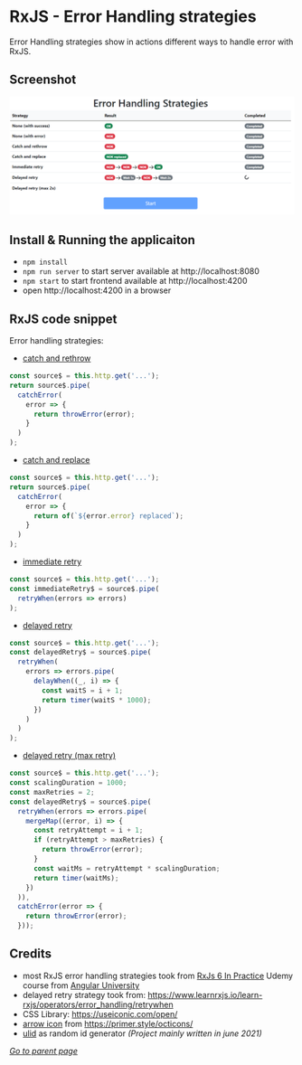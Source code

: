 # RxJS - Error Handling strategies

Error Handling strategies show in actions different ways to handle error with RxJS.

  
## Screenshot
![Screenshot Error Handling Strategies](screenshot.png)


## Install & Running the applicaiton
* `npm install`
* `npm run server` to start server available at http://localhost:8080
* `npm start` to start frontend available at http://localhost:4200
* open http://localhost:4200 in a browser


## RxJS code snippet

Error handling strategies:
* [catch and rethrow](https://github.com/morarupasukaru/devdocs/blob/main/sandbox/rxjs-error-handling/src/app/error-handling-strategy.service.ts#L28)
```javascript
const source$ = this.http.get('...');
return source$.pipe(
  catchError(
    error => {
      return throwError(error);
    }
  )
);
```
* [catch and replace](https://github.com/morarupasukaru/devdocs/blob/main/sandbox/rxjs-error-handling/src/app/error-handling-strategy.service.ts#L40)
```javascript
const source$ = this.http.get('...');
return source$.pipe(
  catchError(
    error => {
      return of(`${error.error} replaced`);
    }
  )
);
```
* [immediate retry](https://github.com/morarupasukaru/devdocs/blob/main/sandbox/rxjs-error-handling/src/app/error-handling-strategy.service.ts#L52)
```javascript
const source$ = this.http.get('...');
const immediateRetry$ = source$.pipe(
  retryWhen(errors => errors)
);
```
* [delayed retry](https://github.com/morarupasukaru/devdocs/blob/main/sandbox/rxjs-error-handling/src/app/error-handling-strategy.service.ts#L74)
```javascript
const source$ = this.http.get('...');
const delayedRetry$ = source$.pipe(
  retryWhen(
    errors => errors.pipe(
      delayWhen((_, i) => {
        const waitS = i + 1;
        return timer(waitS * 1000);
      })
    )
  )
);
```
* [delayed retry (max retry)](https://github.com/morarupasukaru/devdocs/blob/main/sandbox/rxjs-error-handling/src/app/error-handling-strategy.service.ts#L111)
```javascript
const source$ = this.http.get('...');
const scalingDuration = 1000;
const maxRetries = 2;
const delayedRetry$ = source$.pipe(
  retryWhen(errors => errors.pipe(
    mergeMap((error, i) => {
      const retryAttempt = i + 1;
      if (retryAttempt > maxRetries) {
        return throwError(error);
      }
      const waitMs = retryAttempt * scalingDuration;
      return timer(waitMs);
    })
  )),
  catchError(error => {
    return throwError(error);
  }));
```


## Credits

* most RxJS error handling strategies took from [RxJs 6 In Practice](https://www.udemy.com/course/rxjs-course/) Udemy course from [Angular University](https://angular-university.io/)
* delayed retry strategy took from: https://www.learnrxjs.io/learn-rxjs/operators/error_handling/retrywhen
* CSS Library: https://useiconic.com/open/
* [arrow icon](https://primer.style/octicons/arrow-right-16) from https://primer.style/octicons/
* [ulid](https://github.com/ulid/spec) as random id generator
*(Project mainly written in june 2021)*

[*Go to parent page*](../README.md)
